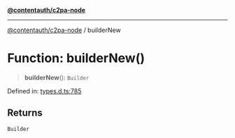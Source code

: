 [**@contentauth/c2pa-node**](../README.md)

***

[@contentauth/c2pa-node](../README.md) / builderNew

# Function: builderNew()

> **builderNew**(): `Builder`

Defined in: [types.d.ts:785](https://github.com/contentauth/c2pa-node-v2/blob/8bb2490bb1f0c6c00c0930669451a7750cccfebc/js-src/types.d.ts#L785)

## Returns

`Builder`
